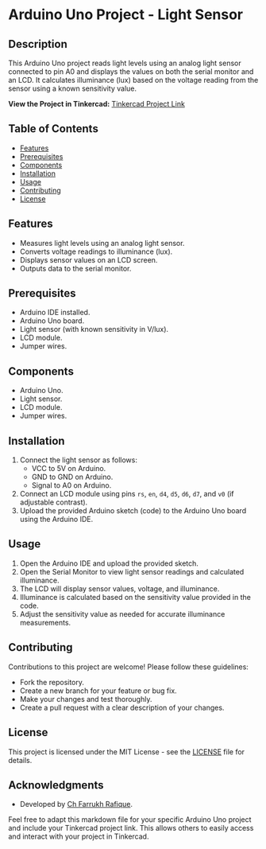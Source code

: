 # Arduino Uno Project - Light Sensor

## Description

This Arduino Uno project reads light levels using an analog light sensor connected to pin A0 and displays the values on both the serial monitor and an LCD. It calculates illuminance (lux) based on the voltage reading from the sensor using a known sensitivity value.

**View the Project in Tinkercad:** [Tinkercad Project Link](https://www.tinkercad.com/things/d7gklC9wepQ-photodioad-ma-display-lcd)

## Table of Contents

- [Features](#features)
- [Prerequisites](#prerequisites)
- [Components](#components)
- [Installation](#installation)
- [Usage](#usage)
- [Contributing](#contributing)
- [License](#license)

## Features

- Measures light levels using an analog light sensor.
- Converts voltage readings to illuminance (lux).
- Displays sensor values on an LCD screen.
- Outputs data to the serial monitor.

## Prerequisites

- Arduino IDE installed.
- Arduino Uno board.
- Light sensor (with known sensitivity in V/lux).
- LCD module.
- Jumper wires.

## Components

- Arduino Uno.
- Light sensor.
- LCD module.
- Jumper wires.

## Installation

1. Connect the light sensor as follows:
   - VCC to 5V on Arduino.
   - GND to GND on Arduino.
   - Signal to A0 on Arduino.
2. Connect an LCD module using pins `rs`, `en`, `d4`, `d5`, `d6`, `d7`, and `v0` (if adjustable contrast).
3. Upload the provided Arduino sketch (code) to the Arduino Uno board using the Arduino IDE.

## Usage

1. Open the Arduino IDE and upload the provided sketch.
2. Open the Serial Monitor to view light sensor readings and calculated illuminance.
3. The LCD will display sensor values, voltage, and illuminance.
4. Illuminance is calculated based on the sensitivity value provided in the code.
5. Adjust the sensitivity value as needed for accurate illuminance measurements.

## Contributing

Contributions to this project are welcome! Please follow these guidelines:

- Fork the repository.
- Create a new branch for your feature or bug fix.
- Make your changes and test thoroughly.
- Create a pull request with a clear description of your changes.

## License

This project is licensed under the MIT License - see the [LICENSE](LICENSE) file for details.

## Acknowledgments

- Developed by [Ch Farrukh Rafique](https://github.com/chfarrukh).

Feel free to adapt this markdown file for your specific Arduino Uno project and include your Tinkercad project link. This allows others to easily access and interact with your project in Tinkercad.
